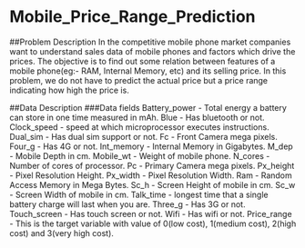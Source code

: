 # Mobile_Price_Range_Prediction

##Problem Description
In the competitive mobile phone market companies want to understand sales data of mobile phones and factors which drive the prices. The objective is to find out some relation between features of a mobile phone(eg:- RAM, Internal Memory, etc) and its selling price. In this problem, we do not have to predict the actual price but a price range indicating how high the price is.

##Data Description
###Data fields
Battery_power - Total energy a battery can store in one time measured in mAh.
Blue - Has bluetooth or not.
Clock_speed - speed at which microprocessor executes instructions.
Dual_sim - Has dual sim support or not.
Fc - Front Camera mega pixels.
Four_g - Has 4G or not.
Int_memory - Internal Memory in Gigabytes.
M_dep - Mobile Depth in cm.
Mobile_wt - Weight of mobile phone.
N_cores - Number of cores of processor.
Pc - Primary Camera mega pixels.
Px_height - Pixel Resolution Height.
Px_width - Pixel Resolution Width.
Ram - Random Access Memory in Mega Bytes.
Sc_h - Screen Height of mobile in cm.
Sc_w - Screen Width of mobile in cm.
Talk_time - longest time that a single battery charge will last when you are.
Three_g - Has 3G or not.
Touch_screen - Has touch screen or not.
Wifi - Has wifi or not.
Price_range - This is the target variable with value of 0(low cost), 1(medium cost),
2(high cost) and 3(very high cost).
